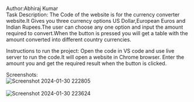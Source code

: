 <br>
Author:Abhiraj Kumar
</br>
Task Description:
The Code of the website is for the currency converter website.It Gives you three currency options US Dollar,European Euros and Indian Rupees.The user can choose any one option and input the amount required to convert.When the button is pressed you will get a table with the amount converted into different country currencies.

Instructions to run the project:
Open the code in VS code and use live server to run the code.It will open a website in Chrome browser.
Enter the amount you and get the required result when the button is clicked.

Screenshots:
<br>
![Screenshot 2024-01-30 222805](https://github.com/Quantique-Realm/Software-Programming/assets/75321824/eb80db5c-0ddb-4b5c-ae83-3628fa47b62e)
</br>
<br>
![Screenshot 2024-01-30 223624](https://github.com/Quantique-Realm/Software-Programming/assets/75321824/3d92c371-daf8-4572-a1ea-29d132deb4f4)
</br>
